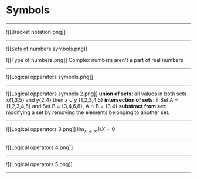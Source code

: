 # Symbols
___
![[Bracket notation.png]]

___
![[Sets of numbers symbols.png]]

![[Type of numbers.png]]
Complex numbers aren't a part of real numbers
___
![[Logical opperators symbols.png]]
___
![[Logical opperators symbols 2.png]]
**union of sets**: all values in both sets x{1,3,5} and y{2,4} then $x \cup y$ {1,2,3,4,5}
**intersection of sets**: if Set A = {1,2,3,4,5} and Set B = {3,4,6,8}, A ∩ B = {3,4}
**substract from set**: modifying a set by removing the elements belonging to another set.

___

![[Logical opperators 3.png]]
 $\lim_{x\to\infty} 1/X = 0$

___
![[Logical operators 4.png]]
___
![[Logical operators 5.png]]
___
